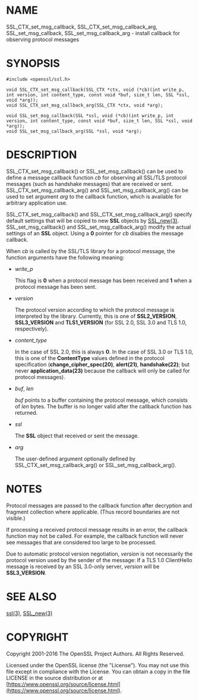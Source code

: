 # NAME

SSL\_CTX\_set\_msg\_callback, SSL\_CTX\_set\_msg\_callback\_arg, SSL\_set\_msg\_callback, SSL\_set\_msg\_callback\_arg - install callback for observing protocol messages

# SYNOPSIS

    #include <openssl/ssl.h>

    void SSL_CTX_set_msg_callback(SSL_CTX *ctx, void (*cb)(int write_p, int version, int content_type, const void *buf, size_t len, SSL *ssl, void *arg));
    void SSL_CTX_set_msg_callback_arg(SSL_CTX *ctx, void *arg);

    void SSL_set_msg_callback(SSL *ssl, void (*cb)(int write_p, int version, int content_type, const void *buf, size_t len, SSL *ssl, void *arg));
    void SSL_set_msg_callback_arg(SSL *ssl, void *arg);

# DESCRIPTION

SSL\_CTX\_set\_msg\_callback() or SSL\_set\_msg\_callback() can be used to
define a message callback function _cb_ for observing all SSL/TLS
protocol messages (such as handshake messages) that are received or
sent.  SSL\_CTX\_set\_msg\_callback\_arg() and SSL\_set\_msg\_callback\_arg()
can be used to set argument _arg_ to the callback function, which is
available for arbitrary application use.

SSL\_CTX\_set\_msg\_callback() and SSL\_CTX\_set\_msg\_callback\_arg() specify
default settings that will be copied to new **SSL** objects by
[SSL\_new(3)](http://man.he.net/man3/SSL_new). SSL\_set\_msg\_callback() and
SSL\_set\_msg\_callback\_arg() modify the actual settings of an **SSL**
object. Using a **0** pointer for _cb_ disables the message callback.

When _cb_ is called by the SSL/TLS library for a protocol message,
the function arguments have the following meaning:

- _write\_p_

    This flag is **0** when a protocol message has been received and **1**
    when a protocol message has been sent.

- _version_

    The protocol version according to which the protocol message is
    interpreted by the library. Currently, this is one of
    **SSL2\_VERSION**, **SSL3\_VERSION** and **TLS1\_VERSION** (for SSL 2.0, SSL
    3.0 and TLS 1.0, respectively).

- _content\_type_

    In the case of SSL 2.0, this is always **0**.  In the case of SSL 3.0
    or TLS 1.0, this is one of the **ContentType** values defined in the
    protocol specification (**change\_cipher\_spec(20)**, **alert(21)**,
    **handshake(22)**; but never **application\_data(23)** because the
    callback will only be called for protocol messages).

- _buf_, _len_

    _buf_ points to a buffer containing the protocol message, which
    consists of _len_ bytes. The buffer is no longer valid after the
    callback function has returned.

- _ssl_

    The **SSL** object that received or sent the message.

- _arg_

    The user-defined argument optionally defined by
    SSL\_CTX\_set\_msg\_callback\_arg() or SSL\_set\_msg\_callback\_arg().

# NOTES

Protocol messages are passed to the callback function after decryption
and fragment collection where applicable. (Thus record boundaries are
not visible.)

If processing a received protocol message results in an error,
the callback function may not be called.  For example, the callback
function will never see messages that are considered too large to be
processed.

Due to automatic protocol version negotiation, _version_ is not
necessarily the protocol version used by the sender of the message: If
a TLS 1.0 ClientHello message is received by an SSL 3.0-only server,
_version_ will be **SSL3\_VERSION**.

# SEE ALSO

[ssl(3)](http://man.he.net/man3/ssl), [SSL\_new(3)](http://man.he.net/man3/SSL_new)

# COPYRIGHT

Copyright 2001-2016 The OpenSSL Project Authors. All Rights Reserved.

Licensed under the OpenSSL license (the "License").  You may not use
this file except in compliance with the License.  You can obtain a copy
in the file LICENSE in the source distribution or at
[https://www.openssl.org/source/license.html](https://www.openssl.org/source/license.html).
